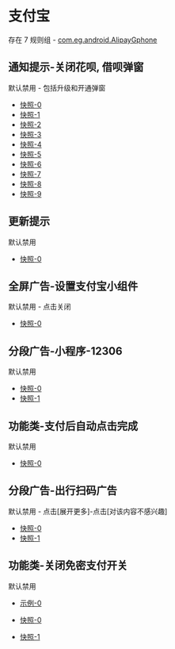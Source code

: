 # 支付宝

存在 7 规则组 - [com.eg.android.AlipayGphone](/src/apps/com.eg.android.AlipayGphone.ts)

## 通知提示-关闭花呗, 借呗弹窗

默认禁用 - 包括升级和开通弹窗

- [快照-0](https://i.gkd.li/import/12737055)
- [快照-1](https://i.gkd.li/import/13915022)
- [快照-2](https://i.gkd.li/import/13183946)
- [快照-3](https://i.gkd.li/import/12826077)
- [快照-4](https://i.gkd.li/import/12915864)
- [快照-5](https://i.gkd.li/import/14229068)
- [快照-6](https://i.gkd.li/import/13631362)
- [快照-7](https://i.gkd.li/import/13857535)
- [快照-8](https://i.gkd.li/import/14060628)
- [快照-9](https://i.gkd.li/i/14650607)

## 更新提示

默认禁用

- [快照-0](https://i.gkd.li/import/13490797)

## 全屏广告-设置支付宝小组件

默认禁用 - 点击关闭

- [快照-0](https://i.gkd.li/import/13327349)

## 分段广告-小程序-12306

默认禁用

- [快照-0](https://i.gkd.li/import/13763314)
- [快照-1](https://i.gkd.li/import/13763315)

## 功能类-支付后自动点击完成

默认禁用

- [快照-0](https://i.gkd.li/import/14008852)

## 分段广告-出行扫码广告

默认禁用 - 点击[展开更多]-点击[对该内容不感兴趣]

- [快照-0](https://i.gkd.li/i/14546044)
- [快照-1](https://i.gkd.li/i/14546047)

## 功能类-关闭免密支付开关

默认禁用

- [示例-0](https://m.gkd.li/57941037/1e3a5f01-c42b-4d41-9d7d-21ff96c0075f)

- [快照-0](https://i.gkd.li/i/14630824)
- [快照-1](https://i.gkd.li/i/14630825)
